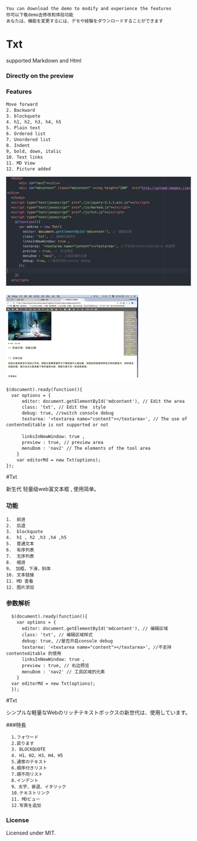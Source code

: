     You can download the demo to modify and experience the features
    你可以下载demo去修改和体验功能
    あなたは、機能を変更するには、デモや経験をダウンロードすることができます

# Txt

supported Markdown and Html


### Directly on the preview

### Features

```
Move forward
2. Backward
3. blockquote
4. h1, h2, h3, h4, h5
5. Plain text
6. Ordered list
7. Unordered list
8. Indent
9, bold, down, italic
10. Text links
11. MD View
12. Picture added

```


![use Action](./use.png)

![demo](./Txt.gif)


    $(document).ready(function(){
      var options = {
          editor: document.getElementById('mdcontent'), // Edit the area
          class: 'txt', // Edit the  style
          debug: true, //switch console debug
          textarea: '<textarea name="content"></textarea>', // The use of contenteditable is not supported or not

          linksInNewWindow: true ,
          preview : true, // preview area
          menuDom : 'nav2' // The elements of the tool area
        }
        var editorMd = new Txt(options);
    });





#Txt

新生代  轻量级web富文本框 , 使用简单。



### 功能

```
1.  前进
2.  后退
3.  blockquote
4.  h1 , h2 ,h3 ,h4 ,h5
5.  普通文本
6.  有序列表
7.  无序列表
8.  缩进
9， 加粗，下滑，斜体
10. 文本链接
11. MD 查看
12. 图片添加

```

### 参数解析

      $(document).ready(function(){
        var options = {
          editor: document.getElementById('mdcontent'), // 编辑区域
          class: 'txt', // 编辑区域样式
          debug: true, //是否开启console debug
          textarea: '<textarea name="content"></textarea>', //不支持contenteditable 的使用
          linksInNewWindow: true ,
          preview : true, // 右边预览
          menuDom : 'nav2' // 工具区域的元素
        }
      var editorMd = new Txt(options);
      });



#Txt

シンプルな軽量なWebのリッチテキストボックスの新世代は、使用しています。


###特長

```
  1.フォワード
  2.戻ります
  3. BLOCKQUOTE
  4. H1、H2、H3、H4、H5
  5.通常のテキスト
  6.順序付きリスト
  7.順不同リスト
  8.インデント
  9、太字、衰退、イタリック
  10.テキストリンク
  11. MDビュー
  12.写真を追加

```


### License

Licensed under MIT.
